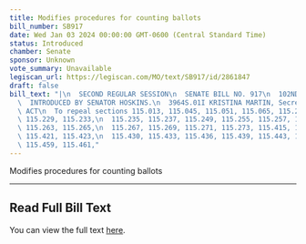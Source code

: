 ```yaml
---
title: Modifies procedures for counting ballots
bill_number: SB917
date: Wed Jan 03 2024 00:00:00 GMT-0600 (Central Standard Time)
status: Introduced
chamber: Senate
sponsor: Unknown
vote_summary: Unavailable
legiscan_url: https://legiscan.com/MO/text/SB917/id/2861847
draft: false
bill_text: "|\n  SECOND REGULAR SESSION\n  SENATE BILL NO. 917\n  102ND GENERA L ASSEMBLY\n\
  \  INTRODUCED BY SENATOR HOSKINS.\n  3964S.01I KRISTINA MARTIN, Secretary\n  AN\
  \ ACT\n  To repeal sections 115.013, 115.045, 115.051, 115.065, 115.225, 115.227,\
  \ 115.229, 115.233,\n  115.235, 115.237, 115.249, 115.255, 115.257, 115.259, 115.261,\
  \ 115.263, 115.265,\n  115.267, 115.269, 115.271, 115.273, 115.415, 115.417, 115.419,\
  \ 115.421, 115.423,\n  115.430, 115.433, 115.436, 115.439, 115.443, 115.447, 115.456,\
  \ 115.459, 115.461,"
---
```

Modifies procedures for counting ballots

---

## Read Full Bill Text

You can view the full text [here](https://legiscan.com/MO/text/SB917/id/2861847).
